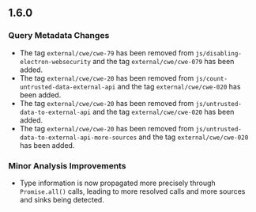 ## 1.6.0

### Query Metadata Changes

* The tag `external/cwe/cwe-79` has been removed from `js/disabling-electron-websecurity` and the tag `external/cwe/cwe-079` has been added.
* The tag `external/cwe/cwe-20` has been removed from `js/count-untrusted-data-external-api` and the tag `external/cwe/cwe-020` has been added.
* The tag `external/cwe/cwe-20` has been removed from `js/untrusted-data-to-external-api` and the tag `external/cwe/cwe-020` has been added.
* The tag `external/cwe/cwe-20` has been removed from `js/untrusted-data-to-external-api-more-sources` and the tag `external/cwe/cwe-020` has been added.

### Minor Analysis Improvements

* Type information is now propagated more precisely through `Promise.all()` calls,
  leading to more resolved calls and more sources and sinks being detected.
